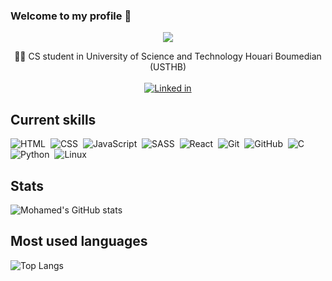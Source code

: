 ### Welcome to my profile 👋

<p align="center">
  <a href="https://github.com/MohamedMouloudj"><img src="https://readme-typing-svg.herokuapp.com/?lines=Frontend%20Developer;Always%20learning%20new%20stuff!&font=Arial%20Black&center=true&width=445&height=55&color=32fce8&vCenter=true&size=25px"></a>
</p>

<p align="center">👨‍💻 CS student in University of Science and Technology Houari Boumedian (USTHB) <br/><br/>
  <a href="https://www.linkedin.com/in/mohamed-mouloudj-547020247"><img src="https://img.shields.io/badge/LinkedIn-0077B5?style=for-the-badge&logo=linkedin&logoColor=white" alt="Linked in"/></a>
</p>

 

## Current skills

![HTML](https://img.shields.io/badge/-HTML-000?style=flat&logo=HTML5)&nbsp;
![CSS](https://img.shields.io/badge/-CSS-000?style=flat&logo=CSS3&logoColor=1572B6)&nbsp;
![JavaScript](https://img.shields.io/badge/-JavaScript-000?style=flat&logo=javascript)&nbsp;
![SASS](https://img.shields.io/badge/-SASS-000?style=flat&logo=SASS&logoColor=1572B6)&nbsp;
![React](https://img.shields.io/badge/-React.js-000?&logo=React)&nbsp;
![Git](https://img.shields.io/badge/-Git-000?style=flat&logo=git)&nbsp;
![GitHub](https://img.shields.io/badge/-GitHub-000?style=flat&logo=github)&nbsp;
![C](https://img.shields.io/badge/-C-000?style=flat&logo=C)&nbsp;
![Python](https://img.shields.io/badge/-Python-000?&logo=Python)&nbsp;
![Linux](https://img.shields.io/badge/-Linux-000?&logo=Linux)&nbsp;

## Stats
<!--![Node.js](https://img.shields.io/badge/-Node.js-000?&logo=node.js)-->
<!--Different themes: dark, radical, merko, gruvbox, tokyonight, onedark, cobalt, synthwave, highcontrast, dracula-->
![Mohamed's GitHub stats](https://github-readme-stats.vercel.app/api?username=MohamedMouloudj&show_icons=true&icon_color=c1cc00&text_color=ffffff&title_color=ee0808&bg_color=0,1e006f,170faf,0a4eac)



## Most used languages

![Top Langs](https://github-readme-stats.vercel.app/api/top-langs/?username=MohamedMouloudj&langs_count=8&bg_color=0,170faf,0a4eac&title_color=ee0808&&text_color=ffffff)

<!--
**MohamedMouloudj/MohamedMouloudj** is a ✨ _special_ ✨ repository because its `REDME.md` (this file) appears on your GitHub profile.

Here are some ideas to get you started:

- 🔭 I’m currently working on ...
- 🌱 I’m currently learning ...
- 👯 I’m looking to collaborate on ...
- 🤔 I’m looking for help with ...
- 💬 sk me about ...
- 📫 How to reach me: ...
- 😄 Pronouns: ...
- ⚡ Fun fact: ...
-->

